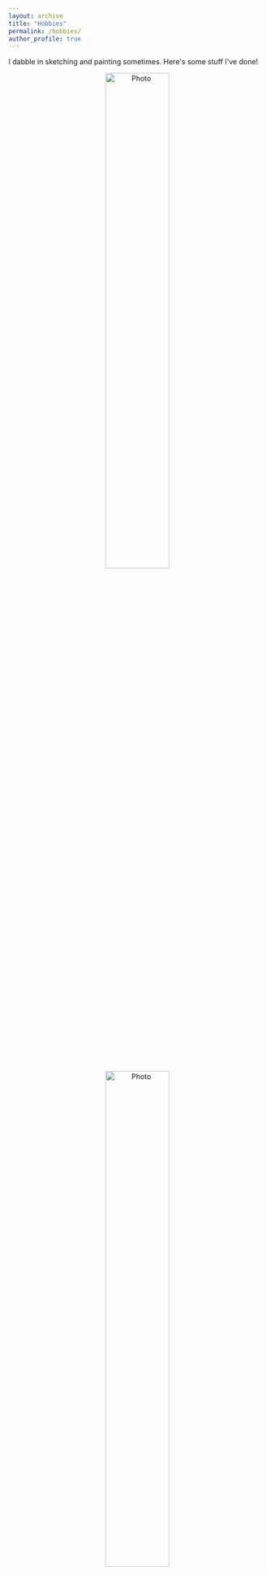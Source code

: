 ```yaml
---
layout: archive
title: "Hobbies"
permalink: /hobbies/
author_profile: true
---
```


I dabble in sketching and painting sometimes. Here's some stuff I've done!

<p align="center">
  <img src="https://marjerie.github.io/files/art1.jpg?raw=true" alt="Photo" height="50%" width="50%"/>                     
</p>

<p align="center">
  <img src="https://marjerie.github.io/files/art2.jpg?raw=true" alt="Photo" height="50%" width="50%"/> 
</p>

<p align="center">
  <img src="https://marjerie.github.io/files/art3.jpg?raw=true" alt="Photo" height="50%" width="50%"/> 
</p>

<p align="center">
  <img src="https://marjerie.github.io/files/art4.jpg?raw=true" alt="Photo" height="50%" width="50%"/> 
</p>

<p align="center">
  <img src="https://marjerie.github.io/files/art5.jpg?raw=true" alt="Photo" height="50%" width="50%"/> 
</p>
